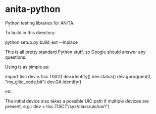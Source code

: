 # anita-python
Python testing libraries for ANITA.

To build in this directory:

python setup.py build_ext --inplace

This is all pretty standard Python stuff, so Google should answer
any questions.

Using is as simple as:

import tisc
dev = tisc.TISC()
dev.identify()
dev.status()
dev.gprogram(0, "my_glitc_code.bit")
dev.GA.identify()

etc.

The initial device also takes a possible UIO path if multiple devices are
present, e.g.:
dev = tisc.TISC("/sys/class/uio/uio1")

 
